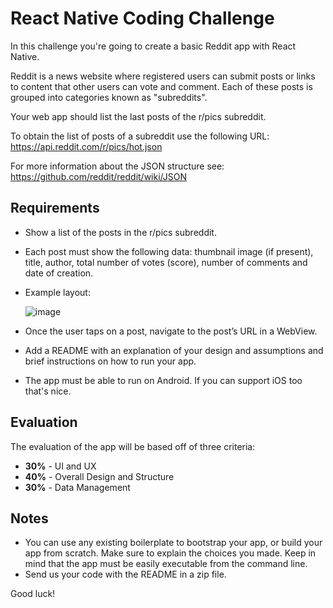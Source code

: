 # React Native Coding Challenge

In this challenge you're going to create a basic Reddit app with React Native.

Reddit is a news website where registered users can submit posts or links to content that other users can vote and comment. Each of these posts is grouped into categories known as "subreddits".

Your web app should list the last posts of the r/pics subreddit.

To obtain the list of posts of a subreddit use the following URL:
https://api.reddit.com/r/pics/hot.json

For more information about the JSON structure see:
https://github.com/reddit/reddit/wiki/JSON 

## Requirements

* Show a list of the posts in the r/pics subreddit.
* Each post must show the following data: thumbnail image (if present), title, author, total number of votes (score), number of comments and date of creation.
* Example layout:

  ![image](https://user-images.githubusercontent.com/636075/44457253-08f22600-a603-11e8-9df2-6db2ea49b222.png)
* Once the user taps on a post, navigate to the post’s URL in a WebView.
* Add a README with an explanation of your design and assumptions and brief instructions on how to run your app.
* The app must be able to run on Android. If you can support iOS too that's nice. 

## Evaluation

The evaluation of the app  will be based off of three criteria:
* **30%** - UI and UX
* **40%** - Overall Design and Structure
* **30%** - Data Management

## Notes

* You can use any existing boilerplate to bootstrap your app, or build your app from scratch. Make sure to explain the choices you made. Keep in mind that the app must be easily executable from the command line.
* Send us your code with the README in a zip file.

Good luck!
